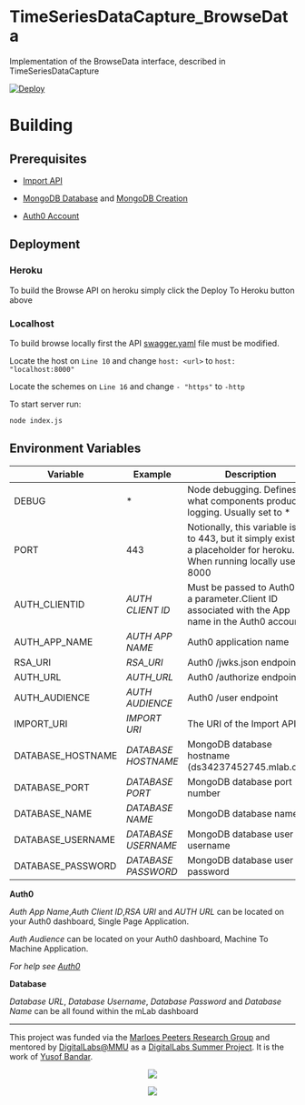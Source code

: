 # TimeSeriesDataCapture_BrowseData
Implementation of the BrowseData interface, described in TimeSeriesDataCapture 

[![Deploy](https://www.herokucdn.com/deploy/button.svg)](https://heroku.com/deploy)

# Building

## Prerequisites

- [Import API](https://github.com/CMDT/TimeSeriesDataCapture_ImportSource)

- [MongoDB Database](https://github.com/CMDT/TimeSeriesDataCapture#mongodb-hosting) and [MongoDB Creation](https://github.com/CMDT/TimeSeriesDataCapture#mongodb-creation)

- [Auth0 Account](https://github.com/CMDT/TimeSeriesDataCapture#auth0)

## Deployment
### Heroku
To build the Browse API on heroku simply click the Deploy To Heroku button above

### Localhost
To build browse locally first the API [swagger.yaml](https://github.com/CMDT/TimeSeriesDataCapture_BrowseData/blob/master/src/BrowseAPI/api/swagger.yaml) file must be modified.

Locate the host on `Line 10` and change `host: <url>` to `host: "localhost:8000"`

Locate the schemes on `Line 16` and change `- "https"` to `-http`

To start server run:

```
node index.js
```

## Environment Variables 

| Variable             | Example                                  | Description                              |
| -------------------- | ---------------------------------------- | ---------------------------------------- |
| DEBUG | * | Node debugging. Defines what components produce logging. Usually set to *|                                    
| PORT  |443 | Notionally, this variable is set to 443, but it simply    exists as a placeholder for heroku. When running locally use 8000|
| AUTH_CLIENTID|*AUTH CLIENT ID*|Must be passed to Auth0 as a parameter.Client ID associated with the App name in the Auth0 account.|
| AUTH_APP_NAME|*AUTH APP NAME*|Auth0 application name|
|RSA_URI|*RSA_URI*|Auth0 /jwks.json endpoint|
|AUTH_URL| *AUTH_URL*| Auth0 /authorize endpoint|
|AUTH_AUDIENCE|*AUTH AUDIENCE*| Auth0 /user endpoint|
|IMPORT_URI|*IMPORT URI*|The URI of the Import API|
|DATABASE_HOSTNAME|*DATABASE HOSTNAME*|MongoDB database hostname (ds34237452745.mlab.com)|
|DATABASE_PORT|*DATABASE PORT*|MongoDB database port number|
|DATABASE_NAME|*DATABASE NAME*|MongoDB database name|
|DATABASE_USERNAME|*DATABASE USERNAME*|MongoDB database user username|
|DATABASE_PASSWORD|*DATABASE PASSWORD*|MongoDB database user password|


**Auth0**

*Auth App Name*,*Auth Client ID*,*RSA URI* and *AUTH URL* can be located on your Auth0 dashboard, Single Page Application.

*Auth Audience*  can be located  on your Auth0 dashboard, Machine To Machine Application.

*For help see [Auth0](https://github.com/CMDT/TimeSeriesDataCapture#auth0)*

**Database**

*Database URL*, *Database Username*, *Database Password* and *Database Name* can be all found within the mLab dashboard

---

This project was funded via the [Marloes Peeters Research Group](https://www.marloespeeters.nl/) and mentored by [DigitalLabs@MMU](https://digitallabs.mmu.ac.uk/) as a [DigitalLabs Summer Project](https://digitallabs.mmu.ac.uk/what-we-do/teaching/). It is the work of [Yusof Bandar](https://github.com/YusofBandar).


<p align="center">
<img align="middle" src="https://trello-attachments.s3.amazonaws.com/5b2caa657bcf194b4d089d48/5b98c7ec64145155e09b5083/d2e189709d3b79aa1222ef6e9b1f3735/DigitalLabsLogo_512x512.png"  />
 </p>
 
 
<p align="center">
<img align="middle" src="https://trello-attachments.s3.amazonaws.com/5b2caa657bcf194b4d089d48/5b98c7ec64145155e09b5083/e5f47675f420face27488d4e5330a48c/logo_mmu.png" />
 </p>

